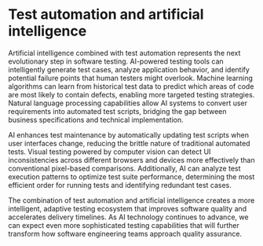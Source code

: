 # Test automation and artificial intelligence

Artificial intelligence combined with test automation represents the next evolutionary step in software testing. AI-powered testing tools can intelligently generate test cases, analyze application behavior, and identify potential failure points that human testers might overlook. Machine learning algorithms can learn from historical test data to predict which areas of code are most likely to contain defects, enabling more targeted testing strategies. Natural language processing capabilities allow AI systems to convert user requirements into automated test scripts, bridging the gap between business specifications and technical implementation.

AI enhances test maintenance by automatically updating test scripts when user interfaces change, reducing the brittle nature of traditional automated tests. Visual testing powered by computer vision can detect UI inconsistencies across different browsers and devices more effectively than conventional pixel-based comparisons. Additionally, AI can analyze test execution patterns to optimize test suite performance, determining the most efficient order for running tests and identifying redundant test cases.

The combination of test automation and artificial intelligence creates a more intelligent, adaptive testing ecosystem that improves software quality and accelerates delivery timelines. As AI technology continues to advance, we can expect even more sophisticated testing capabilities that will further transform how software engineering teams approach quality assurance.
